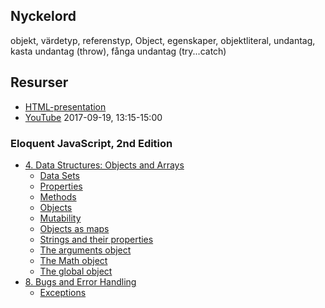 ## Nyckelord

objekt, värdetyp, referenstyp, Object, egenskaper, objektliteral, undantag, kasta undantag (throw), fånga undantag (try...catch)

## Resurser

- [HTML-presentation](https://rawgit.com/1dv021/syllabus/master/presentationer/05/index.html#)
- [YouTube](https://youtu.be/JhOkJJ4jgkY) 2017-09-19, 13:15-15:00

### Eloquent JavaScript, 2nd Edition

- [4. Data Structures: Objects and Arrays](http://eloquentjavascript.net/04_data.html)
  - [Data Sets](http://eloquentjavascript.net/04_data.html#h_HjL/otjEJn)
  - [Properties](http://eloquentjavascript.net/04_data.html#h_vGyI2y8HA6)
  - [Methods](http://eloquentjavascript.net/04_data.html#h_fkrGgDyRWc)
  - [Objects](http://eloquentjavascript.net/04_data.html#h_cqg63Sxe3o)
  - [Mutability](http://eloquentjavascript.net/04_data.html#h_C3n45IkMhg)
  - [Objects as maps](http://eloquentjavascript.net/04_data.html#h_mrW9RQxlGk)
  - [Strings and their properties](http://eloquentjavascript.net/04_data.html#h_mT4YQfwHp6)
  - [The arguments object](http://eloquentjavascript.net/04_data.html#h_GstIcsgxyb)
  - [The Math object](http://eloquentjavascript.net/04_data.html#h_C51DnYk8WZ)
  - [The global object](http://eloquentjavascript.net/04_data.html#h_lRBZxXmo93)
- [8. Bugs and Error Handling](http://eloquentjavascript.net/08_error.html)
  - [Exceptions](http://eloquentjavascript.net/08_error.html#h_zT3755/aOp) 
